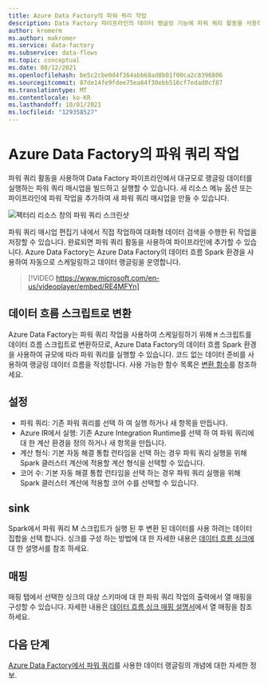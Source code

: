 ```yaml
---
title: Azure Data Factory의 파워 쿼리 작업
description: Data Factory 파이프라인의 데이터 랭글링 기능에 파워 쿼리 활동을 사용하는 방법을 알아봅니다.
author: kromerm
ms.author: makromer
ms.service: data-factory
ms.subservice: data-flows
ms.topic: conceptual
ms.date: 08/12/2021
ms.openlocfilehash: be5c2cbe0d4f364abb68ad8b01f00ca2c8396806
ms.sourcegitcommit: 87de14fe9fdee75ea64f30ebb516cf7edad0cf87
ms.translationtype: MT
ms.contentlocale: ko-KR
ms.lasthandoff: 10/01/2021
ms.locfileid: "129358527"
---
```

# <a name="power-query-activity-in-azure-data-factory"></a>Azure Data Factory의 파워 쿼리 작업

파워 쿼리 활동을 사용하여 Data Factory 파이프라인에서 대규모로 랭글링 데이터를 실행하는 파워 쿼리 매시업을 빌드하고 실행할 수 있습니다. 새 리소스 메뉴 옵션 또는 파이프라인에 파워 작업을 추가하여 새 파워 쿼리 매시업을 만들 수 있습니다.

![팩터리 리소스 창의 파워 쿼리 스크린샷](media/data-flow/power-query-activity-1.png)

파워 쿼리 매시업 편집기 내에서 직접 작업하여 대화형 데이터 검색을 수행한 뒤 작업을 저장할 수 있습니다. 완료되면 파워 쿼리 활동을 사용하여 파이프라인에 추가할 수 있습니다. Azure Data Factory는 Azure Data Factory의 데이터 흐름 Spark 환경을 사용하여 자동으로 스케일링하고 데이터 랭글링을 운영합니다.

> [!VIDEO https://www.microsoft.com/en-us/videoplayer/embed/RE4MFYn]

## <a name="translation-to-data-flow-script"></a>데이터 흐름 스크립트로 변환

Azure Data Factory는 파워 쿼리 작업을 사용하여 스케일링하기 위해 ```M``` 스크립트를 데이터 흐름 스크립트로 변환하므로, Azure Data Factory의 데이터 흐름 Spark 환경을 사용하여 규모에 따라 파워 쿼리를 실행할 수 있습니다. 코드 없는 데이터 준비를 사용하여 랭글링 데이터 흐름을 작성합니다. 사용 가능한 함수 목록은 [변환 함수](wrangling-functions.md)를 참조하세요.

## <a name="settings"></a>설정

* 파워 쿼리: 기존 파워 쿼리를 선택 하 여 실행 하거나 새 항목을 만듭니다.
* Azure IR에서 실행: 기존 Azure Integration Runtime를 선택 하 여 파워 쿼리에 대 한 계산 환경을 정의 하거나 새 항목을 만듭니다.
* 계산 형식: 기본 자동 해결 통합 런타임을 선택 하는 경우 파워 쿼리 실행을 위해 Spark 클러스터 계산에 적용할 계산 형식을 선택할 수 있습니다.
* 코어 수: 기본 자동 해결 통합 런타임을 선택 하는 경우 파워 쿼리 실행을 위해 Spark 클러스터 계산에 적용할 코어 수를 선택할 수 있습니다.

## <a name="sink"></a>sink

Spark에서 파워 쿼리 M 스크립트가 실행 된 후 변환 된 데이터를 사용 하려는 데이터 집합을 선택 합니다. 싱크를 구성 하는 방법에 대 한 자세한 내용은 [데이터 흐름 싱크에](data-flow-sink.md)대 한 설명서를 참조 하세요.

## <a name="mapping"></a>매핑

매핑 탭에서 선택한 싱크의 대상 스키마에 대 한 파워 쿼리 작업의 출력에서 열 매핑을 구성할 수 있습니다. 자세한 내용은 [데이터 흐름 싱크 매핑 설명서](data-flow-sink.md#field-mapping)에서 열 매핑을 참조 하세요.

## <a name="next-steps"></a>다음 단계

[Azure Data Factory에서 파워 쿼리](wrangling-tutorial.md)를 사용한 데이터 랭글링의 개념에 대한 자세한 정보.
